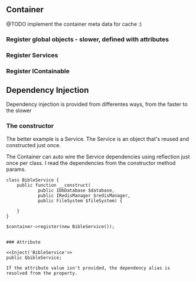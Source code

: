 ## Container

@TODO implement the container meta data for cache :)

### Register global objects - slower, defined with attributes

### Register Services

### Register IContainable 


## Dependency Injection

Dependency injection is provided from differentes ways, from the faster to the slower

### The constructor

The better example is a Service. The Service is an object that's reused and constructed just once.

The Container can auto wire the Service dependencies using reflection just once per class. I read the dependencies from the constructor method params.


````
class BibleService {
	public function __construct(
			public IDbDatabase $database,
			public IRedisManager $redisManager,
			public FileSystem $fileSystem) {

	}
}

$container->register(new BibleService());


### Attribute

<<Inject('BibleService'>>
public $bibleService;

If the attribute value isn't provided, the dependency alias is resolved from the property.